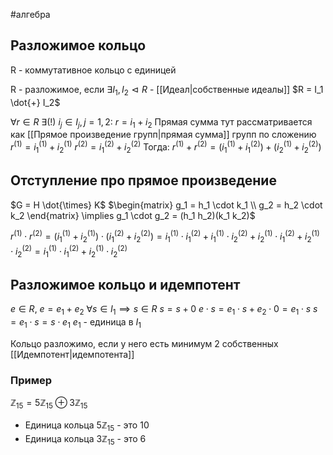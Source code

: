 #алгебра 
## Разложимое кольцо
R - коммутативное кольцо с единицей

R - разложимое, если $\exists I_1, I_2 \vartriangleleft R$ - [[Идеал|собственные идеалы]]
$R = I_1 \dot{+} I_2$

$\forall r \in R \ \exists(!) \ i_j \in I_j, j = 1, 2: \ r = i_1 + i_2$
Прямая сумма тут рассматривается как [[Прямое произведение групп|прямая сумма]] групп по сложению
$r^{(1)} = i_{1}^{(1)} + i_{2}^{(1)}$
$r^{(2)} = i_{1}^{(2)} + i_{2}^{(2)}$
Тогда: $r^{(1)} + r^{(2)} = (i_1^{(1)} + i_1^{(2)}) + (i_2^{(1)} + i_2^{(2)})$

## Отступление про прямое произведение
$G = H \dot{\times} K$
$\begin{matrix} g_1 = h_1 \cdot k_1 \\ g_2 = h_2 \cdot k_2 \end{matrix} \implies g_1 \cdot g_2 = (h_1 h_2)(k_1 k_2)$

$r^{(1)} \cdot r^{(2)} = (i_1^{(1)} + i_2^{(1)}) \cdot (i_1^{(2)} + i_2^{(2)}) = i_1^{(1)} \cdot i_1^{(2)} + i_1^{(1)} \cdot i_2^{(2)} + i_2^{(1)} \cdot i_1^{(2)} + i_2^{(1)} \cdot i_2^{(2)} = i_1^{(1)} \cdot i_1^{(2)} + i_2^{(1)} \cdot i_2^{(2)}$

## Разложимое кольцо и идемпотент
$e \in R, \ e = e_1 + e_2$
$\forall s \in I_1 \implies s \in R$
$s = s + 0$
$e \cdot s = e_1 \cdot s + e_2 \cdot 0 = e_1 \cdot s$
$s = e_1 \cdot s = s \cdot e_1$
$e_1$ - единица в $I_1$

Кольцо разложимо, если у него есть минимум 2 собственных [[Идемпотент|идемпотента]]

### Пример
$\mathbb{Z}_{15} = 5\mathbb{Z}_{15} \oplus 3\mathbb{Z}_{15}$
- Единица кольца $5 \mathbb{Z}_{15}$ - это 10
- Единица кольца $3 \mathbb{Z}_{15}$ - это 6